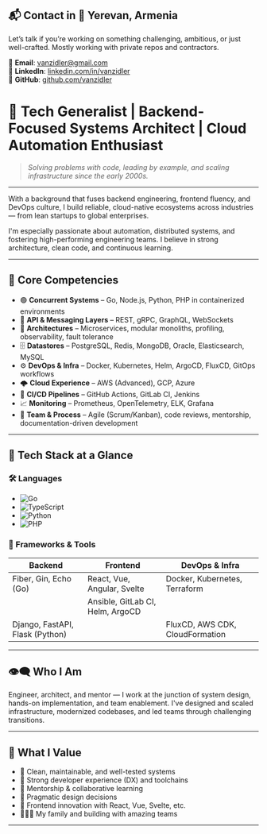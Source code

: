## 📬 Contact in 📍 Yerevan, Armenia
Let’s talk if you’re working on something challenging, ambitious, or just well-crafted. Mostly working with private repos and contractors.

📧 **Email**: vanzidler@gmail.com  
🔗 **LinkedIn**: [linkedin.com/in/vanzidler](https://linkedin.com/in/vanzidler)  
🐙 **GitHub**: [github.com/vanzidler](https://github.com/vanzidler)


# 🧠 Tech Generalist | Backend-Focused Systems Architect | Cloud Automation Enthusiast  


> *Solving problems with code, leading by example, and scaling infrastructure since the early 2000s.*

---

With a background that fuses backend engineering, frontend fluency, and DevOps culture, I build reliable, cloud-native ecosystems across industries — from lean startups to global enterprises.

I'm especially passionate about automation, distributed systems, and fostering high-performing engineering teams. I believe in strong architecture, clean code, and continuous learning.

---

## 🧩 Core Competencies

- 🟢 **Concurrent Systems** – Go, Node.js, Python, PHP in containerized environments  
- 🔌 **API & Messaging Layers** – REST, gRPC, GraphQL, WebSockets  
- 🧱 **Architectures** – Microservices, modular monoliths, profiling, observability, fault tolerance  
- 🗄️ **Datastores** – PostgreSQL, Redis, MongoDB, Oracle, Elasticsearch, MySQL  
- ⚙️ **DevOps & Infra** – Docker, Kubernetes, Helm, ArgoCD, FluxCD, GitOps workflows  
- 🌩️ **Cloud Experience** – AWS (Advanced), GCP, Azure  
- 🚀 **CI/CD Pipelines** – GitHub Actions, GitLab CI, Jenkins  
- 📈 **Monitoring** – Prometheus, OpenTelemetry, ELK, Grafana  
- 🧠 **Team & Process** – Agile (Scrum/Kanban), code reviews, mentorship, documentation-driven development

---

## 🔡 Tech Stack at a Glance

### 🛠️ Languages
- ![Go](https://img.shields.io/badge/go-%2300ADD8.svg?style=for-the-badge&logo=go&logoColor=white)
- ![TypeScript](https://img.shields.io/badge/typescript-%23007ACC.svg?style=for-the-badge&logo=typescript&logoColor=white)
- ![Python](https://img.shields.io/badge/python-3670A0?style=for-the-badge&logo=python&logoColor=ffdd54)
- ![PHP](https://img.shields.io/badge/php-%23777BB4.svg?style=for-the-badge&logo=php&logoColor=white)

### 🧰 Frameworks & Tools

| Backend                             | Frontend                             | DevOps & Infra                  |
|-------------------------------------|--------------------------------------|----------------------------------|
| Fiber, Gin, Echo (Go)              | React, Vue, Angular, Svelte          | Docker, Kubernetes, Terraform    |
|                                    | Ansible, GitLab CI, Helm, ArgoCD |
| Django, FastAPI, Flask (Python)    |                                      | FluxCD, AWS CDK, CloudFormation  |

---

## 👁️‍🗨️ Who I Am

Engineer, architect, and mentor — I work at the junction of system design, hands-on implementation, and team enablement. I've designed and scaled infrastructure, modernized codebases, and led teams through challenging transitions.

---

## 💬 What I Value

- 🧼 Clean, maintainable, and well-tested systems  
- 🧪 Strong developer experience (DX) and toolchains  
- 🌱 Mentorship & collaborative learning  
- 🧠 Pragmatic design decisions  
- 🧩 Frontend innovation with React, Vue, Svelte, etc.  
- 👨‍👩‍👧 My family and building with amazing teams

---


